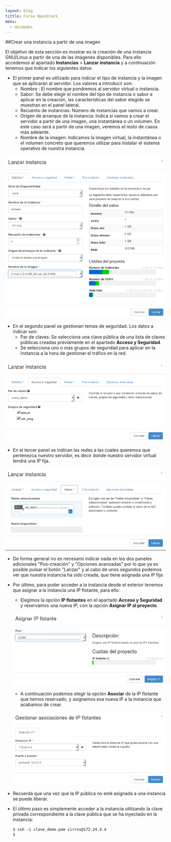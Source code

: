 ```yaml
---
layout: blog
tittle: Curso OpenStack
menu:
  - Unidades
---
```


##Crear una instancia a partir de una imagen

El objetivo de esta sección es mostrar es la creación de una instancia GNU/Linux
a partir de una de las imágenes disponibles. Para ello accedemos al apartado
**Instancias** > **Lanzar instancia** y a continuación tenemos
que indicar los siguientes datos:

* El primer panel es utilizado para indicar el tipo de instancia y la imagen que
se aplicarán al servidor. Los valores a introducir son:
  * Nombre : El nombre que pondremos al servidor virtual o instancia.
  * Sabor: Se debe elegir el nombre del tipo de instancia o sabor a
  aplicar en la creación, las características del sabor elegido se muestran en 
  el panel lateral.
  * Recuento de instancias: Número de instancias que vamos a crear.
  * Origen de arranque de la instancia: Indica si vamos a crear el servidor a partir de una
  imagen, una instantánea o un volumen. En
  este caso será a partir de una imagen, veremos el resto de casos más
  adelante.
  * Nombre de la imagen: Indicamos la imagen virtual, la instantánea o el volumen concreto
  que queremos utilizar para instalar el sistema operativo de nuestra instancia.
  
![instancia](img/instancias1/01.png)


* En el segundo panel se gestionan temas de seguridad. Los datos a indicar son:
  * Par de claves: Se selecciona una clave pública de una lista de claves
  públicas creadas previamente en el apartado **Acceso y Seguridad**. 
  * Se selecciona uno o más grupos de seguridad para aplicar en la instancia a la
  hora de gestionar el tráfico en la red.

![instancia](img/instancias1/02.png)


* En el tercer panel se indican las redes a las cuales queremos que pertenezca
nuestro servidor, es decir donde nuestro servidor virtual tendrá una IP fija.

![instancia](img/instancias1/03.png)

* De forma general no es necesario indicar nada en los dos paneles adicionales
"Pos-creación" y "Opciones avanzadas" por lo que ya es posible pulsar el botón
"Lanzar" y al cabo de unos segundos podemos ver que nuestra instancia ha
sido creada, que tiene asignada una IP fija:





* Por último, para poder acceder a la instancia desde el exterior tenemos que
asignar a la instancia una IP flotante, para ello:
  * Elegimos la opción **IP flotantes** en el apartado **Acceso y Seguridad** y reservamos una nueva IP, con la opción **Asignar IP al proyecto**. 

  ![instancia](img/instancias1/05.png)

  * A continuación podemos elegir la opción **Asociar** de la IP flotante que hemos reservado, y asignamos esa nueva IP a la instancia que acabamos de crear.

  ![instancia](img/instancias1/06.png)


* Recuerda que una vez que la IP pública no esté asignada a una instancia se
puede liberar.
* El último paso es simplemente acceder a la instancia utilizando la clave 
privada correspondiente a la clave pública que se ha inyectado en la
instancia:


      $ ssh -i clave_demo.pem cirros@172.24.4.4
      $  



